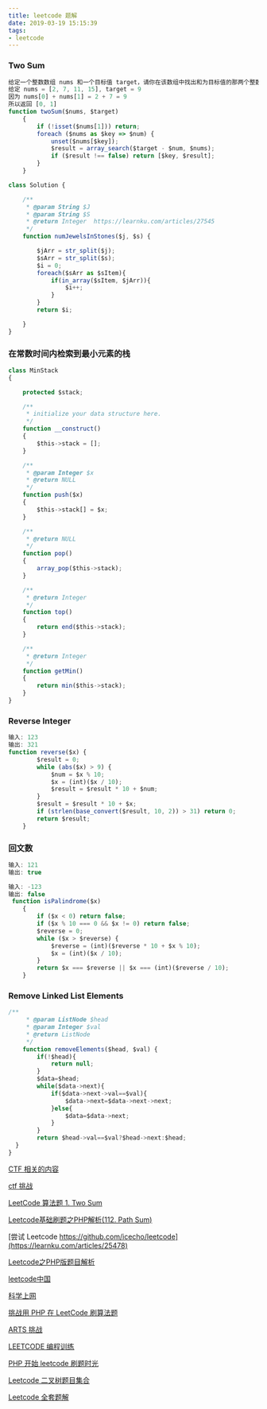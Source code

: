 ```yaml
---
title: leetcode 题解
date: 2019-03-19 15:15:39
tags:
- leetcode
---
```

### Two Sum
```javascript
给定一个整数数组 nums 和一个目标值 target，请你在该数组中找出和为目标值的那两个整数，并返回他们的数组下标。
给定 nums = [2, 7, 11, 15], target = 9
因为 nums[0] + nums[1] = 2 + 7 = 9
所以返回 [0, 1]
function twoSum($nums, $target)
    {
        if (!isset($nums[1])) return;
        foreach ($nums as $key => $num) {
            unset($nums[$key]);
            $result = array_search($target - $num, $nums);
            if ($result !== false) return [$key, $result];
        }
    }

class Solution {

    /**
     * @param String $J
     * @param String $S
     * @return Integer  https://learnku.com/articles/27545
     */
    function numJewelsInStones($j, $s) {

        $jArr = str_split($j);
        $sArr = str_split($s);
        $i = 0;
        foreach($sArr as $sItem){
            if(in_array($sItem, $jArr)){
                $i++;
            }
        }
        return $i;

    }
}
```
### 在常数时间内检索到最小元素的栈
```javascript
class MinStack
{

    protected $stack;

    /**
     * initialize your data structure here.
     */
    function __construct()
    {
        $this->stack = [];
    }

    /**
     * @param Integer $x
     * @return NULL
     */
    function push($x)
    {
        $this->stack[] = $x;
    }

    /**
     * @return NULL
     */
    function pop()
    {
        array_pop($this->stack);
    }

    /**
     * @return Integer
     */
    function top()
    {
        return end($this->stack);
    }

    /**
     * @return Integer
     */
    function getMin()
    {
        return min($this->stack);
    }
}
```
### Reverse Integer
```javascript
输入: 123
输出: 321
function reverse($x) {
        $result = 0;
        while (abs($x) > 9) {
            $num = $x % 10;
            $x = (int)($x / 10);
            $result = $result * 10 + $num;
        }
        $result = $result * 10 + $x;
        if (strlen(base_convert($result, 10, 2)) > 31) return 0;
        return $result;
    }
```
### 回文数
```javascript
输入: 121
输出: true

输入: -123
输出: false
 function isPalindrome($x)
    {
        if ($x < 0) return false;
        if ($x % 10 === 0 && $x != 0) return false;
        $reverse = 0;
        while ($x > $reverse) {
            $reverse = (int)($reverse * 10 + $x % 10);
            $x = (int)($x / 10);
        }
        return $x === $reverse || $x === (int)($reverse / 10);
    }
```
### Remove Linked List Elements
```javascript
/**
     * @param ListNode $head
     * @param Integer $val
     * @return ListNode
     */
    function removeElements($head, $val) {
        if(!$head){
            return null;
        }
        $data=$head;
        while($data->next){
            if($data->next->val==$val){
                $data->next=$data->next->next;
            }else{
                $data=$data->next;
            }
        }
        return $head->val==$val?$head->next:$head;      
  }
}
```
[CTF 相关的内容](https://lbjheiheihei.xyz/2018/08/23/CTF-2.html)

[ctf 挑战](https://cgctf.nuptsast.com/challenges#Web)

[LeetCode 算法题 1. Two Sum](http://cs-cjl.com/2016/06_23_leetcode_1_two_sum)

[Leetcode基础刷题之PHP解析(112. Path Sum)](https://laravelacademy.org/post/19641.html)

[尝试 Leetcode https://github.com/icecho/leetcode](https://learnku.com/articles/25478)

[Leetcode之PHP版题目解析](https://laravelacademy.org/tags/leetcode)

[leetcode中国](https://leetcode-cn.com/)

[科学上网](https://github.com/haoel/haoel.github.io)

[挑战用 PHP 在 LeetCode 刷算法题](https://learnku.com/articles/25461#topnav)

[ARTS 挑战](http://blessjing.cn/index.php/2019/03/31/arts-%E6%8C%91%E6%88%98%EF%BC%88%E7%AC%AC%E4%BA%8C%E5%91%A8%EF%BC%89/)

[LEETCODE 编程训练](https://github.com/haoel/leetcode)

[PHP 开始 leetcode 刷题时光](https://github.com/wuqinqiang/leetcode-php)

[Leetcode 二叉树题目集合](https://learnku.com/articles/29219)

[Leetcode 全套题解](https://github.com/8090Lambert/Leetcode-Example)